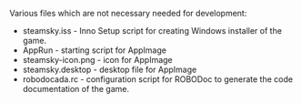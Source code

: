 Various files which are not necessary needed for development:

- steamsky.iss      - Inno Setup script for creating Windows installer of the
                      game.
- AppRun            - starting script for AppImage
- steamsky-icon.png - icon for AppImage
- steamsky.desktop  - desktop file for AppImage
- robodocada.rc     - configuration script for ROBODoc to generate the code
                      documentation of the game.
